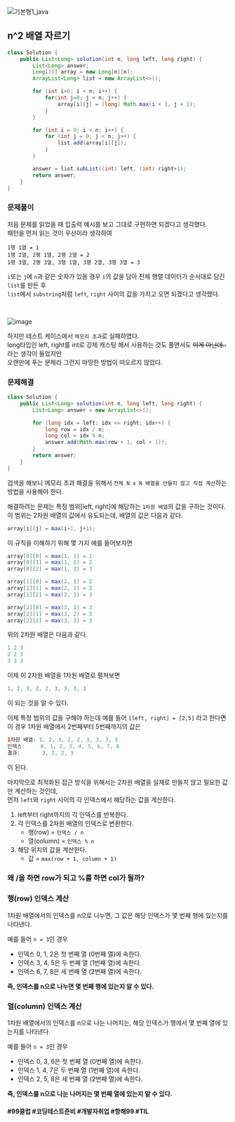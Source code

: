 ![기본형1_java](https://github.com/user-attachments/assets/6ac5189b-a4bd-44ae-a4d4-306d6e777973)

## n^2 배열 자르기
```java
class Solution {
    public List<Long> solution(int n, long left, long right) {
        List<Long> answer;
        Long[][] array = new Long[n][n];
        ArrayList<Long> list = new ArrayList<>();

        for (int i=0; i < n; i++) {
            for(int j=0; j < n; j++) {
                array[i][j] = (long) Math.max(i + 1, j + 1);
            }
        }

        for (int i = 0; i < n; i++) {
            for (int j = 0; j < n; j++) {
                list.add(array[i][j]);
            }
        }

        answer = list.subList((int) left, (int) right+1);
        return answer;
    }
}
```
### 문제풀이
처음 문제를 읽었을 때 입출력 예시를 보고 그대로 구현하면 되겠다고 생각했다. <br>
패턴을 먼저 읽는 것이 우선이라 생각하여
```3X3의 경우
1행 1열 = 1
1행 2열, 2행 1열, 2행 2열 = 2
1행 3열, 2행 3열, 3행 1열, 3행 2열, 3행 3열 = 3
```
`i`또는 `j`에 `n`과 같은 숫자가 있을 경우 `i`의 값을 담아 전체 행렬 데이터가 순서대로 담긴 `list`를 만든 후 <br>
`list`에서 `substring`처럼 `left`, `right` 사이의 값을 가지고 오면 되겠다고 생각했다.

<br>

![image](https://github.com/user-attachments/assets/b61338d7-bb7a-4a89-afed-a2c612b761ea)

하지만 테스트 케이스에서 `메모리 초과`로 실패하였다. <br>
long타입인 left, right를 int로 강제 캐스팅 해서 사용하는 것도 풀면서도 ~~이게 아닌데..~~ 라는 생각이 들었지만 <br>
오랜만에 푸는 문제라 그런지 마땅한 방법이 떠오르지 않았다.

### 문제해결
```java
class Solution {
    public List<Long> solution(int n, long left, long right) {
        List<Long> answer = new ArrayList<>();

        for (long idx = left; idx <= right; idx++) {
            long row = idx / n;
            long col = idx % n;
            answer.add(Math.max(row + 1, col + 1));
        }
        return answer;
    }
}
```

검색을 해보니 메모리 초과 해결을 위해서 `전체 N x N 배열을 만들지 않고 직접 계산`하는 방법을 사용해야 한다. <br>

해결하려는 문제는 특정 범위[left, right]에 해당하는 `1차원 배열`의 값을 구하는 것이다. <br>
이 범위는 2차원 배열의 값에서 유도되는데, 배열의 값은 다음과 같다.
```java
array[i][j] = max(i+1, j+1);
```
이 규칙을 이해하기 위해 몇 가지 예를 들어보자면
```java
array[0][0] = max(1, 1) = 1
array[0][1] = max(1, 2) = 2
array[0][2] = max(1, 3) = 3

array[1][0] = max(2, 1) = 2
array[1][1] = max(2, 2) = 2
array[1][2] = max(2, 3) = 3

array[2][0] = max(3, 1) = 3
array[2][1] = max(3, 2) = 3
array[2][2] = max(3, 3) = 3
```

위의 2차원 배열은 다음과 같다.

```java
1 2 3
2 2 3
3 3 3
```

이제 이 2차원 배열을 1차원 배열로 펼쳐보면
```java
1, 2, 3, 2, 2, 3, 3, 3, 3
```
이 되는 것을 알 수 있다.

이제 특정 범위의 값을 구해야 하는데 예를 들어 `[left, right] = [2,5]` 라고 한다면 <br>
이 경우 1차원 배열에서 2번째부터 5번째까지의 값은

```java
1차원 배열: 1, 2, 3, 2, 2, 3, 3, 3, 3
인덱스:     0, 1, 2, 3, 4, 5, 6, 7, 8
결과:       3, 2, 2, 3
```
이 된다.

마지막으로 최적화된 접근 방식을 위해서는 2차원 배열을 실제로 만들지 않고 필요한 값만 계산하는 것인데, <br>
먼저 `left`와 `right` 사이의 각 인덱스에서 해당하는 값을 계산한다.

1. left부터 right까지의 각 인덱스를 반복한다.
2. 각 인덱스를 2차원 배열의 인덱스로 변환한다.
    - 행(row) = `인덱스 / n`
    - 열(column) = `인덱스 % n`
3. 해당 위치의 값을 계산한다.
    - 값 = `max(row + 1, column + 1)`

### 왜 /을 하면 row가 되고 %를 하면 col가 될까?

### 행(row) 인덱스 계산
1차원 배열에서의 인덱스를 n으로 나누면, 그 값은 해당 인덱스가 몇 번째 행에 있는지를 나타낸다. <br>

예를 들어 `n = 3`인 경우
- 인덱스 0, 1, 2은 첫 번째 열 (0번째 열)에 속한다.
- 인덱스 3, 4, 5은 두 번째 열 (1번째 열)에 속한다.
- 인덱스 6, 7, 8은 세 번째 열 (2번째 열)에 속한다.

**즉, 인덱스를 n으로 나누면 몇 번째 행에 있는지 알 수 있다.**

### 열(column) 인덱스 계산
1차원 배열에서의 인덱스를 n으로 나눈 나머지는, 해당 인덱스가 행에서 몇 번째 열에 있는지를 나타낸다. <br>

예를 들어 `n = 3`인 경우
- 인덱스 0, 3, 6은 첫 번째 열 (0번째 열)에 속한다.
- 인덱스 1, 4, 7은 두 번째 열 (1번째 열)에 속한다.
- 인덱스 2, 5, 8은 세 번째 열 (2번째 열)에 속한다.

**즉, 인덱스를 n으로 나눈 나머지는 몇 번째 열에 있는지 알 수 있다.**



#### #99클럽 #코딩테스트준비 #개발자취업 #항해99 #TIL
